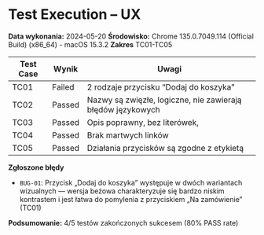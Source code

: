 # Test Execution – UX

**Data wykonania:** 2024-05-20
**Środowisko:** Chrome 135.0.7049.114 (Official Build) (x86_64) - macOS 15.3.2
**Zakres** TC01-TC05

| Test Case | Wynik     | Uwagi                                                       |
|-----------|-----------|-------------------------------------------------------------|
| TC01      | Failed    | 2 rodzaje przycisku “Dodaj do koszyka”                      |
| TC02      | Passed    | Nazwy są zwięzłe, logiczne, nie zawierają błędów językowych |
| TC03      | Passed    | Opis poprawny, bez literówek,                               |
| TC04      | Passed    | Brak martwych linków                                        |
| TC05      | Passed    | Działania przycisków są zgodne z etykietą                   |

**Zgłoszone błędy**

- `BUG-01`: Przycisk „Dodaj do koszyka” występuje w dwóch wariantach wizualnych — wersja beżowa charakteryzuje się bardzo niskim kontrastem i jest łatwa do pomylenia z przyciskiem „Na zamówienie” (TC01)

**Podsumowanie:** 4/5 testów zakończonych sukcesem (80% PASS rate)
